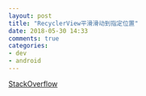 ```yaml
---
layout: post
title: "RecyclerView平滑滑动到指定位置"
date: 2018-05-30 14:33
comments: true
categories: 
- dev
- android
---
```


[StackOverflow](https://stackoverflow.com/questions/31235183/recyclerview-how-to-smooth-scroll-to-top-of-item-on-a-certain-position/32819067)
